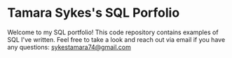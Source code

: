 # Tamara Sykes's SQL Porfolio

Welcome to my SQL portfolio! This code repository contains examples of SQL I've written. Feel free to take a look and reach out via email if you have any questions: sykestamara74@gmail.com
